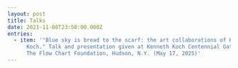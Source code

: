 ```yaml
---
layout: post
title: Talks
date: 2021-11-08T23:58:00.000Z
entries:
  - item: '"﻿Blue sky is bread to the scarf: the art collaborations of Kenneth
      Koch." Talk and presentation given at Kenneth Koch Centennial Gathering,
      The Flow Chart Foundation, Hudson, N.Y. (May 17, 2025)'
---
```

